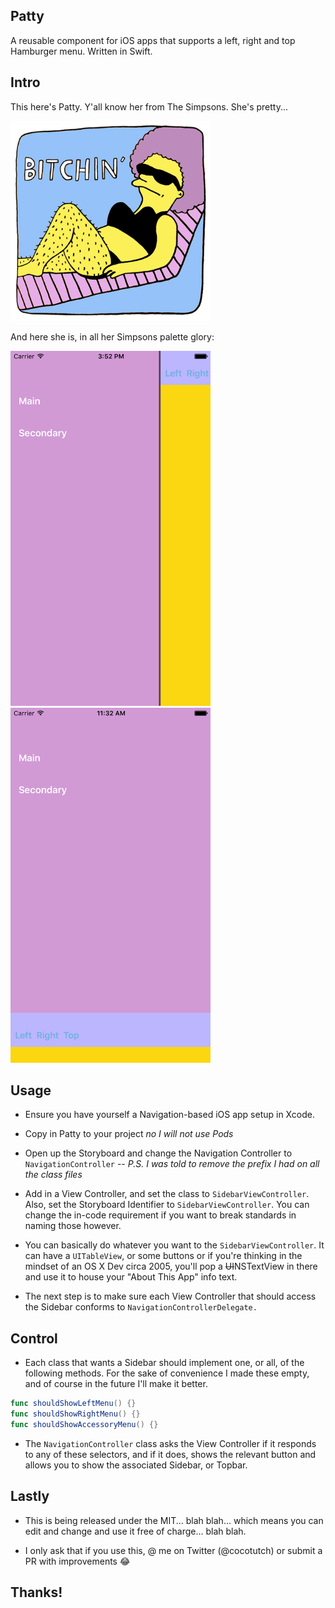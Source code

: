 ## Patty
A reusable component for iOS apps that supports a left, right and top Hamburger menu. Written in Swift.

## Intro
This here's Patty. Y'all know her from The Simpsons. She's pretty...

<img src="/images/bitchin.gif" width="320" height="320">

And here she is, in all her Simpsons palette glory:

<img src="/images/menu.png" width="320" height="568">

<img src="/images/top_open.png" width="320" height="568">

## Usage
- Ensure you have yourself a Navigation-based iOS app setup in Xcode.

- Copy in Patty to your project _no I will not use Pods_

- Open up the Storyboard and change the Navigation Controller to `NavigationController`
-- _P.S. I was told to remove the prefix I had on all the class files_

- Add in a View Controller, and set the class to `SidebarViewController`. Also, set the Storyboard Identifier to `SidebarViewController`. You can change the in-code requirement if you want to break standards in naming those however.

- You can basically do whatever you want to the `SidebarViewController`. It can have a `UITableView`, or some buttons or if you're thinking in the mindset of an OS X Dev circa 2005, you'll pop a ~~UI~~NSTextView in there and use it to house your "About This App" info text.

- The next step is to make sure each View Controller that should access the Sidebar conforms to `NavigationControllerDelegate.`

## Control

- Each class that wants a Sidebar should implement one, or all, of the following methods. For the sake of convenience I made these empty, and of course in the future I'll make it better.

```swift
func shouldShowLeftMenu() {}
func shouldShowRightMenu() {}
func shouldShowAccessoryMenu() {}
```

- The `NavigationController` class asks the View Controller if it responds to any of these selectors, and if it does, shows the relevant button and allows you to show the associated Sidebar, or Topbar.

## Lastly

- This is being released under the MIT... blah blah... which means you can edit and change and use it free of charge... blah blah.

- I only ask that if you use this, @ me on Twitter (@cocotutch) or submit a PR with improvements :joy:

## Thanks!
